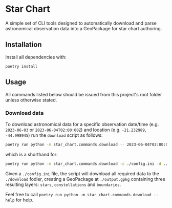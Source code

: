 # Star Chart

A simple set of CLI tools designed to automatically download and parse astronomical observation data into a GeoPackage for star chart authoring.

## Installation

Install all dependencies with:

```
poetry install
```

## Usage

All commands listed below should be issued from this project's root folder unless otherwise stated.

### Download data

To download astronomical data for a specific observation date/time (e.g. `2023-06-03` or `2023-06-04T02:00:00Z`) and location (e.g. `-21.232989`, `-44.998945`) run the `download` script as follows:

```sh
poetry run python -m star_chart.commands.download -- 2023-06-04T02:00:00Z -21.232989 -44.998945
```

which is a shorthand for:

```sh
poetry run python -m star_chart.commands.download -c ./config.ini -d ./download -o ./output.gpkg -- 2023-06-04T02:00:00Z -21.232989 -44.998945
```

Given a `./config.ini` file, the script will download all required data to the `./download` fodler, creating a GeoPackage at `./output.gpkg` containing three resulting layers: `stars`, `constellations` and `boundaries`.

Feel free to call `poetry run python -m star_chart.commands.download --help` for help.
